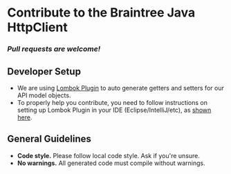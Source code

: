 # Contribute to the Braintree Java HttpClient

### *Pull requests are welcome!*

Developer Setup
------------------
- We are using [Lombok Plugin](https://projectlombok.org/download.html) to auto generate getters and setters for our API model objects. 
- To properly help you contribute, you need to follow instructions on setting up Lombok Plugin in your IDE (Eclipse/IntelliJ/etc), as [shown here](https://projectlombok.org/download.html).

General Guidelines
------------------

* **Code style.** Please follow local code style. Ask if you're unsure. 
* **No warnings.** All generated code must compile without warnings.
